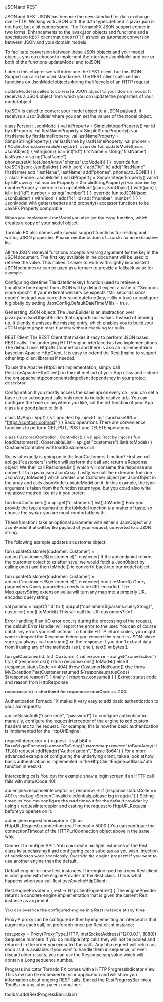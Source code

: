 JSON and REST

JSON and REST
JSON has become the new standard for data exchange over HTTP. Working with JSON with the data types defined in javax.json is not hard, but a bit cumbersome. The TornadoFX JSON support comes
in two forms: Enhancements to the javax.json objects and functions and a specialized REST client that does HTTP as well as automatic conversion between JSON and your domain models.

To facilitate conversion between these JSON objects and your model objects, you can choose to implement the interface JsonModel and one or both of the functions updateModel and toJSON.

Later in this chapter we will introduce the REST client, but the JSON Support can also be used standalone. The REST client calls certain functions on JsonModel objects during the lifecycle of an HTTP request.

updateModel is called to convert a JSON object to your domain model. It receives a JSON object from which you can update the properties of your model object.

toJSON is called to convert your model object to a JSON payload. It receives a JsonBuilder where you can set the values of the model object.

class Person : JsonModel {
    val idProperty = SimpleIntegerProperty()
    var id by idProperty
​
    val firstNameProperty = SimpleStringProperty()
    var firstName by firstNameProperty
​
    val lastNameProperty = SimpleStringProperty()
    var lastName by lastNameProperty
​
    val phones = FXCollections.observableArrayList<Phone>()
​
    override fun updateModel(json: JsonObject) {
        with(json) {
            id = int("id")
            firstName = string("firstName")
            lastName = string("lastName")
            phones.setAll(getJsonArray("phones").toModel())
        }
    }
​
    override fun toJSON(json: JsonBuilder) {
        with(json) {
            add("id", id)
            add("firstName", firstName)
            add("lastName", lastName)
            add("phones", phones.toJSON())
        }
    }
}
​
class Phone : JsonModel {
    val idProperty = SimpleIntegerProperty()
    var id by idProperty
​
    val numberProperty = SimpleStringProperty()
    var number by numberProperty
​
    override fun updateModel(json: JsonObject) {
        with(json) {
            id = int("id")
            number = string("number")
        }
    }
​
    override fun toJSON(json: JsonBuilder) {
        with(json) {
            add("id", id)
            add("number", number)
        }
    }
}
JsonModel with getters/setters and property() accessor functions to be JavaFX Property compatible

When you implement JsonModel you also get the copy function, which creates a copy of your model object.

Tornado FX also comes with special support functions for reading and writing JSON properties. Please see the bottom of Json.kt for an exhaustive list.

All the JSON retrieval functions accepts a vararg argument for the key in the JSON document. The first key available in the document will be used to retrieve the value. This makes it easier to work with slightly inconsistent JSON schemes or can be used as a ternary to provide a fallback value for example.

Configuring datetime
The datetime(key) function used to retrieve a LocalDateTime object from JSON will by default expect a value of "Seconds since epoch". If your external webservice expects "Milliseconds since epoch" instead,
you can either send datetime(key, millis = true) or configure it globally by setting JsonConfig.DefaultDateTimeMillis = true.

Generating JSON objects
The JsonBuilder is an abstraction over javax.json.JsonObjectBuilder that supports null values. Instead of blowing up, it silently dismisses the missing entry, which enables you to build your JSON object graph
more fluently without checking for nulls.

REST Client
The REST Client that makes it easy to perform JSON based REST calls. The underlying HTTP engine interface has two implementations. The default uses HttpURLConnection and there is also an implementation based on Apache HttpClient. It is easy to extend the Rest.Engine to support other http client libraries if needed.

To use the Apache HttpClient implementation, simply call Rest.useApacheHttpClient() in the init method of your App class and include the org.apache.httpcomponents:httpclient dependency in your project descriptor.

Configuration
If you mostly access the same api on every call, you can set a base uri so subsequent calls only need to include relative urls. You can configure the base url anywhere you like, but the init function of your App class is a good place to do it.

class MyApp : App() {
    val api: Rest by inject()
​
    init {
        api.baseURI = "https://contoso.com/api"
    }
}
Basic operations
There are convenience functions to perform GET, PUT, POST and DELETE operations.

class CustomerController : Controller() {
    val api: Rest by inject()
​
    fun loadCustomers(): ObservableList<Customer> =
        api.get("customers").list().toModel()
}
CustomerController with loadCustomers call

So, what exactly is going on in the loadCustomers function? First we call api.get("customers") which will perform the call and return a Response object. We then call Response.list() which will consume the response and convert it to a javax.json.JsonArray. Lastly, we call the extension function JsonArray.toModel() which creates one Customer object per JsonObject in the array and calls JsonModel.updateModel on it. In this example, the type argument is taken from the function return type, but you could also write the above method like this if you prefer:

fun loadCustomers() = api.get("customers").list().toModel<Customer>()
How you provide the type argument to the toModel function is a matter of taste, so choose the syntax you are most comfortable with.

These functions take an optional parameter with either a JsonObject or a JsonModel that will be the payload of your request, converted to a JSON string.

The following example updates a customer object.

fun updateCustomer(customer: Customer) = api.put("customers/${customer.id}", customer)
If the api endpoint returns the customer object to us after save, we would fetch a JsonObject by calling one() and then toModel() to convert it back into our model object.

fun updateCustomer(customer: Customer) =
    api.put("customers/${customer.id}", customer).one().toModel<Customer>()
Query parameters
Query parameters needs to be URL encoded. The Map.queryString extension value will turn any map into a properly URL encoded query string:

val params = mapOf("id" to 1)
api.put("customers${params.queryString}", customer).one().toModel<Customer>()
This will call the URI customers?id=1.

Error handling
If an I/O error occurs during the processing of the request, the default Error Handler will report the error to the user. You can of course catch any errors yourself instead. To handle HTTP return codes, you might want to inspect the Response before you convert the result to JSON. Make sure you always call consume() on the response if you don't extract data from it using any of the methods list(), one(), text() or bytes().

fun getCustomer(id: Int): Customer {
    val response = api.get("some/action")
​
    try {
        if (response.ok())
            return response.one().toModel()
        else if (response.statusCode == 404)
            throw CustomerNotFound()
        else
            throw MyException("getCustomer returned ${response.statusCode} ${response.reason}")
    } finally {
        response.consume()
    }
}
Extract status code and reason from HttpResponse

response.ok() is shorthand for response.statusCode == 200.

Authentication
Tornado FX makes it very easy to add basic authentication to your api requests:

api.setBasicAuth("username", "password")
To configure authentication manually, configure the requestInterceptor of the engine to add custom headers etc to the request. For example, this is how the basic authentication is implemented for the HttpUrlEngine:

requestInterceptor = { request ->
    val b64 = Base64.getEncoder().encodeToString("$username:$password".toByteArray(UTF_8))
    request.addHeader("Authorization", "Basic $b64")
}
For a more advanced example of configuring the underlying client, take a look at how basic authentication is implemented in the HttpClientEngine.setBasicAuth function in Rest.kt.

Intercepting calls
You can for example show a login screen if an HTTP call fails with statusCode 401:

api.engine.responseInterceptor = { response ->
    if (response.statusCode == 401)
        showLoginScreen("Invalid credentials, please log in again.")
}
Setting timeouts
You can configure the read timeout for the default provider by using a requestInterceptor and casting the request to HttpURLRequest before yo operate on it.

api.engine.requestInterceptor = {
    (it as HttpURLRequest).connection.readTimeout = 5000
}
You can configure the connectionTimeout of the HTTPUrlConnection object above in the same way.

Connect to multiple API's
You can create multiple instances of the Rest class by subclassing it and configuring each subclass as you wish. Injection of subclasses work seamlessly. Override the engine property if you want to use another engine than the default.

Default engine for new Rest instances
The engine used by a new Rest client is configured with the engineProvider of the Rest class. This is what happens when you call Rest.useApacheHttpClient:

Rest.engineProvider = { rest -> HttpClientEngine(rest) }
The engineProvider returns a concrete engine implementation that is given the current Rest instance as argument.

You can override the configured engine in a Rest instance at any time.

Proxy
A proxy can be configured either by implementing an interceptor that augments each call, or, preferably once per Rest client instance:

rest.proxy = Proxy(Proxy.Type.HTTP, InetSocketAddress("127.0.0.1", 8080))
Sequence numbers
If you do multiple http calls they will not be pooled and returned in the order you executed the calls. Any http request will return as soon as it is available. If you want to handle them in sequence, or even discard older results, you can use the Response.seq value which will contain a Long sequence number.

Progress indicator
Tornado FX comes with a HTTP ProgressIndicator View. This view can be embedded in your application and will show you information about ongoing REST calls. Embed the RestProgressBar into a ToolBar or any other parent container:

toolbar.add(RestProgressBar::class)
